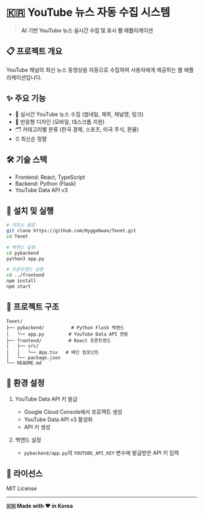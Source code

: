 # 🇰🇷 YouTube 뉴스 자동 수집 시스템

> **AI 기반 YouTube 뉴스 실시간 수집 및 표시 웹 애플리케이션**

## 📋 프로젝트 개요

YouTube 채널의 최신 뉴스 동영상을 자동으로 수집하여 사용자에게 제공하는 웹 애플리케이션입니다.

## ✨ 주요 기능

* 🔄 실시간 YouTube 뉴스 수집 (썸네일, 제목, 채널명, 링크)
* 📱 반응형 디자인 (모바일, 데스크톱 지원)
* 🗂️ 카테고리별 분류 (한국 경제, 스포츠, 미국 주식, 환율)
* ⏰ 최신순 정렬

## 🛠️ 기술 스택

* Frontend: React, TypeScript
* Backend: Python (Flask)
* YouTube Data API v3

## 🚀 설치 및 실행

```bash
# 저장소 클론
git clone https://github.com/HyggeKwan/Tenet.git
cd Tenet

# 백엔드 실행
cd pybackend
python3 app.py

# 프론트엔드 실행
cd ../frontend
npm install
npm start
```

## 📁 프로젝트 구조

```
Tenet/
├── pybackend/          # Python Flask 백엔드
│   └── app.py         # YouTube Data API 연동
├── frontend/          # React 프론트엔드
│   ├── src/
│   │   └── App.tsx   # 메인 컴포넌트
│   └── package.json
└── README.md
```

## 🔧 환경 설정

1. YouTube Data API 키 발급
   - Google Cloud Console에서 프로젝트 생성
   - YouTube Data API v3 활성화
   - API 키 생성

2. 백엔드 설정
   - `pybackend/app.py`의 `YOUTUBE_API_KEY` 변수에 발급받은 API 키 입력

## 📝 라이선스

MIT License

---

**🇰🇷 Made with ❤️ in Korea**